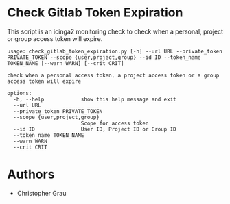 # Check Gitlab Token Expiration

This script is an icinga2 monitoring check to check when a personal, project or group access token will expire.

```
usage: check_gitlab_token_expiration.py [-h] --url URL --private_token PRIVATE_TOKEN --scope {user,project,group} --id ID --token_name TOKEN_NAME [--warn WARN] [--crit CRIT]

check when a personal access token, a project access token or a group access token will expire

options:
  -h, --help            show this help message and exit
  --url URL
  --private_token PRIVATE_TOKEN
  --scope {user,project,group}
                        Scope for access token
  --id ID               User ID, Project ID or Group ID
  --token_name TOKEN_NAME
  --warn WARN
  --crit CRIT
```

# Authors

- Christopher Grau
